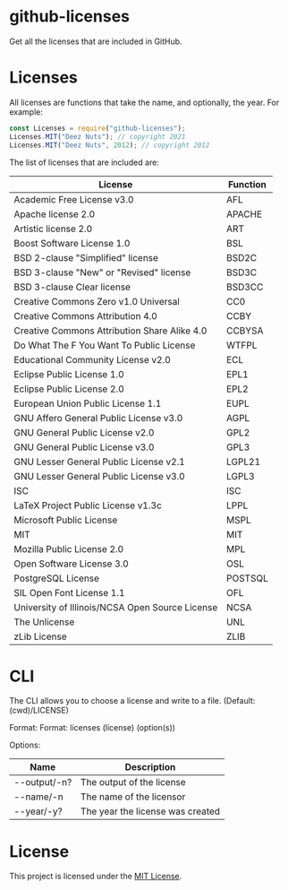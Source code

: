 # github-licenses
Get all the licenses that are included in GitHub.

# Licenses
All licenses are functions that take the name, and optionally, the year. For example:
```js
const Licenses = require("github-licenses");
Licenses.MIT("Deez Nuts"); // copyright 2021
Licenses.MIT("Deez Nuts", 2012); // copyright 2012
```

The list of licenses that are included are:

License | Function
--------|---------
Academic Free License v3.0 | AFL
Apache license 2.0 | APACHE
Artistic license 2.0 | ART
Boost Software License 1.0 | BSL
BSD 2-clause "Simplified" license | BSD2C
BSD 3-clause "New" or "Revised" license | BSD3C
BSD 3-clause Clear license | BSD3CC
Creative Commons Zero v1.0 Universal | CC0
Creative Commons Attribution 4.0 | CCBY
Creative Commons Attribution Share Alike 4.0 | CCBYSA
Do What The F You Want To Public License | WTFPL
Educational Community License v2.0 | ECL
Eclipse Public License 1.0 | EPL1
Eclipse Public License 2.0 | EPL2
European Union Public License 1.1 | EUPL
GNU Affero General Public License v3.0 | AGPL
GNU General Public License v2.0 | GPL2
GNU General Public License v3.0 | GPL3
GNU Lesser General Public License v2.1 | LGPL21
GNU Lesser General Public License v3.0 | LGPL3
ISC | ISC
LaTeX Project Public License v1.3c | LPPL
Microsoft Public License | MSPL
MIT | MIT
Mozilla Public License 2.0 | MPL
Open Software License 3.0 | OSL
PostgreSQL License | POSTSQL
SIL Open Font License 1.1 | OFL
University of Illinois/NCSA Open Source License | NCSA
The Unlicense | UNL
zLib License | ZLIB

# CLI
The CLI allows you to choose a license and write to a file. (Default: (cwd)/LICENSE)

Format: Format: licenses (license) (option(s))

Options:

Name | Description
-----|------------
--output/-n? | The output of the license
--name/-n | The name of the licensor
--year/-y? | The year the license was created

# License
This project is licensed under the [MIT License](./LICENSE).
